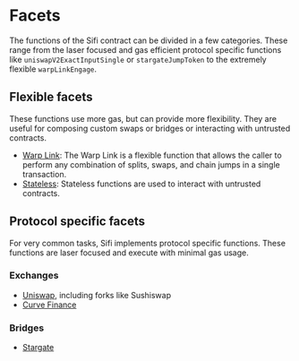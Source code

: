 # Facets

The functions of the Sifi contract can be divided in a few categories. These range from the laser focused and gas
efficient protocol specific functions like `uniswapV2ExactInputSingle` or `stargateJumpToken` to the extremely
flexible `warpLinkEngage`.

## Flexible facets

These functions use more gas, but can provide more flexibility. They are useful for composing custom swaps or bridges
or interacting with untrusted contracts.

- [Warp Link](./warp-link): The Warp Link is a flexible function that allows the caller to perform any combination of
  splits, swaps, and chain jumps in a single transaction.
- [Stateless](./stateless): Stateless functions are used to interact with untrusted contracts.

## Protocol specific facets

For very common tasks, Sifi implements protocol specific functions. These functions are laser focused and execute
with minimal gas usage.

### Exchanges

- [Uniswap](./protocols/uniswap), including forks like Sushiswap
- [Curve Finance](./protocols/curve)

### Bridges

- [Stargate](./protocols/stargate)
